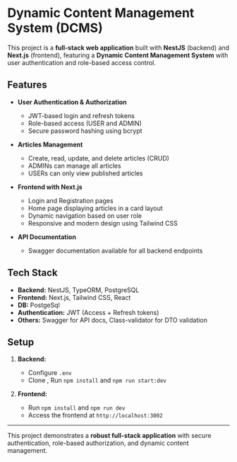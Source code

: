 # Dynamic Content Management System (DCMS)

This project is a **full-stack web application** built with **NestJS** (backend) and **Next.js** (frontend), featuring a **Dynamic Content Management System** with user authentication and role-based access control.

## Features

- **User Authentication & Authorization**  
  - JWT-based login and refresh tokens  
  - Role-based access (USER and ADMIN)  
  - Secure password hashing using bcrypt

- **Articles Management**  
  - Create, read, update, and delete articles (CRUD)  
  - ADMINs can manage all articles  
  - USERs can only view published articles

- **Frontend with Next.js**  
  - Login and Registration pages  
  - Home page displaying articles in a card layout  
  - Dynamic navigation based on user role  
  - Responsive and modern design using Tailwind CSS

- **API Documentation**  
  - Swagger documentation available for all backend endpoints  

## Tech Stack

- **Backend:** NestJS, TypeORM, PostgreSQL  
- **Frontend:** Next.js, Tailwind CSS, React
- **DB:** PostgeSql
- **Authentication:** JWT (Access + Refresh tokens)  
- **Others:** Swagger for API docs, Class-validator for DTO validation

## Setup

1. **Backend:**  
   - Configure `.env`  
   - Clone , Run `npm install` and `npm run start:dev`

2. **Frontend:**  
   - Run `npm install` and `npm run dev`  
   - Access the frontend at `http://localhost:3002`  

---

This project demonstrates a **robust full-stack application** with secure authentication, role-based authorization, and dynamic content management.
